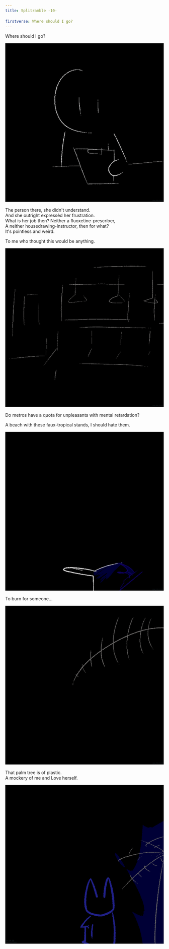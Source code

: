 ```yaml
---
title: Splitramble -10-

firstverse: Where should I go?
---
```


<p>
Where should I go?
</p>

![/imgs_splitramble/240928_spltr10_2.png](/imgs_splitramble/240928_spltr10_2.png)
 
<p>
The person there, she didn't understand.<br>
And she outright expressèd her frustration.<br>
What is her job then? Neither a fluoxetine-prescriber,<br>
A neither housedrawing-instructor, then for what?<br>
It's pointless and weird.
</p>

<p>
To me who thought this would be anything.
</p>

![/imgs_splitramble/240928_spltr10_3.png](/imgs_splitramble/240928_spltr10_3.png)

<p>
Do metros have a quota for unpleasants with mental retardation?
</p>

<p>
A beach with these faux-tropical stands, I should hate them.
</p>

![/imgs_splitramble/240928_spltr10_4.png](/imgs_splitramble/240928_spltr10_4.png)


<p>
To burn for someone...
</p>

![/imgs_splitramble/240928_spltr10_5.png](/imgs_splitramble/240928_spltr10_5.png)

<p>
That palm tree is of plastic.<br>
A mockery of me and Love herself.
</p>

![/imgs_splitramble/240928_spltr10_6.png](/imgs_splitramble/240928_spltr10_6.png)
